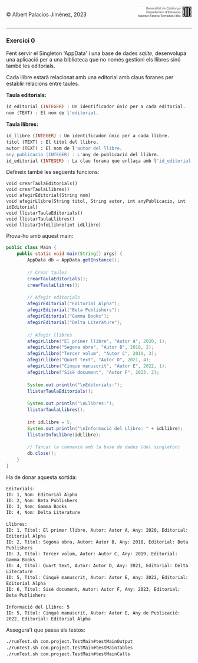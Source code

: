 <div style="display: flex; width: 100%;">
    <div style="flex: 1; padding: 0px;">
        <p>© Albert Palacios Jiménez, 2023</p>
    </div>
    <div style="flex: 1; padding: 0px; text-align: right;">
        <img src="../../assets/ieti.png" height="32" alt="Logo de IETI" style="max-height: 32px;">
    </div>
</div>
<hr/>

### Exercici 0

Fent servir el Singleton 'AppData' i una base de dades *sqlite*, desenvolupa una aplicació per a una biblioteca que no només gestioni els llibres sinó també les editorials. 

Cada llibre estarà relacionat amb una editorial amb claus foranes per establir relacions entre taules.

**Taula editorials:**

```sql
id_editorial (INTEGER) : Un identificador únic per a cada editorial.
nom (TEXT) : El nom de l'editorial.
```

**Taula llibres:**

```sql
id_llibre (INTEGER) : Un identificador únic per a cada llibre.
titol (TEXT) : El títol del llibre.
autor (TEXT) : El nom de l'autor del llibre.
any_publicacio (INTEGER) : L'any de publicació del llibre.
id_editorial (INTEGER) : La clau forana que enllaça amb l'id_editorial de la taula editorials.
```

Defineix també les següents funcions:
```text
void crearTaulaEditorials()
void crearTaulaLlibres()
void afegirEditorial(String nom)
void afegirLlibre(String titol, String autor, int anyPublicacio, int idEditorial)
void llistarTaulaEditorials()
void llistarTaulaLlibres()
void llistarInfoLlibre(int idLlibre)
```

Prova-ho amb aquest main:

```java
public class Main {
    public static void main(String[] args) {
        AppData db = AppData.getInstance();

        // Crear taules
        crearTaulaEditorials();
        crearTaulaLlibres();

        // Afegir editorials
        afegirEditorial("Editorial Alpha");
        afegirEditorial("Beta Publishers");
        afegirEditorial("Gamma Books");
        afegirEditorial("Delta Literature");

        // Afegir llibres
        afegirLlibre("El primer llibre", "Autor A", 2020, 1);
        afegirLlibre("Segona obra", "Autor B", 2018, 2);
        afegirLlibre("Tercer volum", "Autor C", 2019, 3);
        afegirLlibre("Quart text", "Autor D", 2021, 4);
        afegirLlibre("Cinquè manuscrit", "Autor E", 2022, 1);
        afegirLlibre("Sisè document", "Autor F", 2023, 2);

        System.out.println("\nEditorials:");
        llistarTaulaEditorials();

        System.out.println("\nLlibres:");
        llistarTaulaLlibres();

        int idLlibre = 5;
        System.out.println("\nInformació del Llibre: " + idLlibre);
        llistarInfoLlibre(idLlibre);

        // Tancar la connexió amb la base de dades (del singleton)
        db.close();
    }
}
```

Ha de donar aquesta sortida:

```text
Editorials:
ID: 1, Nom: Editorial Alpha
ID: 2, Nom: Beta Publishers
ID: 3, Nom: Gamma Books
ID: 4, Nom: Delta Literature

Llibres:
ID: 1, Títol: El primer llibre, Autor: Autor A, Any: 2020, Editorial: Editorial Alpha
ID: 2, Títol: Segona obra, Autor: Autor B, Any: 2018, Editorial: Beta Publishers
ID: 3, Títol: Tercer volum, Autor: Autor C, Any: 2019, Editorial: Gamma Books
ID: 4, Títol: Quart text, Autor: Autor D, Any: 2021, Editorial: Delta Literature
ID: 5, Títol: Cinquè manuscrit, Autor: Autor E, Any: 2022, Editorial: Editorial Alpha
ID: 6, Títol: Sisè document, Autor: Autor F, Any: 2023, Editorial: Beta Publishers

Informació del Llibre: 5
ID: 5, Títol: Cinquè manuscrit, Autor: Autor E, Any de Publicació: 2022, Editorial: Editorial Alpha
```

Assegura't que passa els testos:

```bash
./runTest.sh com.project.TestMain#testMainOutput
./runTest.sh com.project.TestMain#testMainTables
./runTest.sh com.project.TestMain#testMainCalls
```

